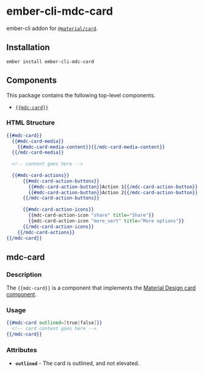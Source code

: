ember-cli-mdc-card
======================

ember-cli addon for [`@material/card`](https://github.com/material-components/material-components-web/tree/master/packages/mdc-card).

Installation
------------

    ember install ember-cli-mdc-card

Components
-----------

This package contains the following top-level components.

* [`{{mdc-card}}`](#mdc-card)

### HTML Structure

```handlebars
{{#mdc-card}}
  {{#mdc-card-media}}
    {{#mdc-card-media-content}}{{/mdc-card-media-content}}
  {{/mdc-card-media}}
  
  <!-- content goes here -->
  
  {{#mdc-card-actions}}
      {{#mdc-card-action-buttons}}
        {{#mdc-card-action-button}}Action 1{{/mdc-card-action-button}}
        {{#mdc-card-action-button}}Action 2{{/mdc-card-action-button}}
      {{/mdc-card-action-buttons}}
  
      {{#mdc-card-action-icons}}
        {{mdc-card-action-icon "share" title="Share"}}
        {{mdc-card-action-icon "more_vert" title="More options"}}
      {{/mdc-card-action-icons}}
    {{/mdc-card-actions}}
{{/mdc-card}}
```

mdc-card
---------------------

### Description

The `{{mdc-card}}` is a component that implements the 
[Material Design card component](https://github.com/material-components/material-components-web/tree/master/packages/mdc-card).

### Usage

```handlebars
{{#mdc-card outlined=[true|false]}}
  <!-- card content goes here -->
{{/mdc-card}}
```

### Attributes

* **`outlined`** - The card is outlined, and not elevated.

